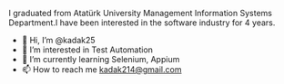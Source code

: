 I graduated from Atatürk University Management Information Systems Department.I have been interested in the software industry for 4 years.

- 👋 Hi, I’m @kadak25
- 👀 I’m interested in Test Automation
- 🌱 I’m currently learning Selenium, Appium
- 📫 How to reach me kadak214@gmail.com

<!---
kadak25/kadak25 is a ✨ special ✨ repository because its `README.md` (this file) appears on your GitHub profile.
You can click the Preview link to take a look at your changes.
--->
